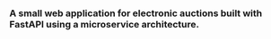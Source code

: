 ### A small web application for electronic auctions built with FastAPI using a microservice architecture.
